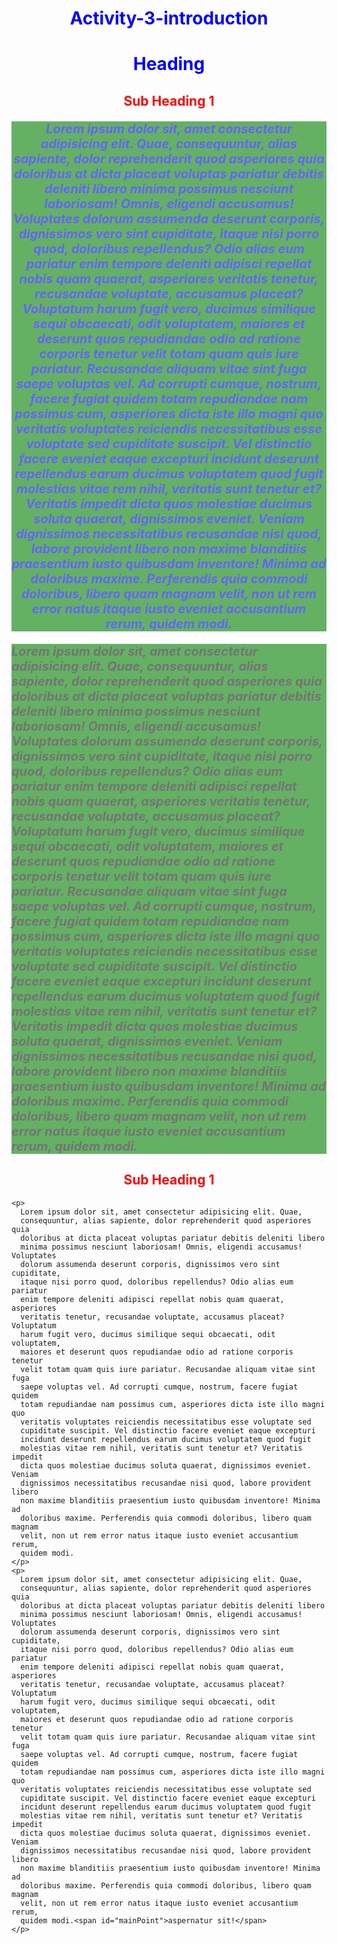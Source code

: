 # Activity-3-introduction
<!DOCTYPE html>
<html lang="en">
  <head>
    <meta charset="UTF-8" />
    <meta http-equiv="X-UA-Compatible" content="IE=edge" />
    <meta name="viewport" content="width=device-width, initial-scale=1.0" />
    <title>Introduction to CSS</title>
    <script type="text/javascript" src="https://gc.kis.v2.scr.kaspersky-labs.com/FD126C42-EBFA-4E12-B309-BB3FDD723AC1/main.js?attr=8ZvZUr5shsGbOVn5gnvNWixExFAcldi6DVSPRO6GNoKJLyIIFsYao7blv4RAQaJDE7z8rEmD_6kKXA_zl0qkZy09PBgg-uc9Z9bxbH_UJv_-IqEBx0zgoBLB2q4Twq13hNCK3729U-zc0ob3cBMMX-hwHand-uZTdUXs8EvCrwI1fixCe2mvho1VanESij_dGNHstPIQqVws5uQ-SS1zL6vovLQwZ3GqBF5nNZypruHTDMP7QerJmtQUDFgTafPSo31E9VIR15cgdp6VlukiCoev3p3tNoGrAJN9qWzQC64SewPk-5tVUVb-_ADOHz53FP76KIgDdV6uezgtIUozsPF7Vd_8X3oujUJMTO94nfBKJthOnvFt_ae4NIeW-8NQMJ45Td7pTNzAuyUAK-AFQGAJJLMCxrKOkBNr6MX50V6k8qkLmAI_gFuMHxhwXmuu9qmAB9JQC9tdqxIvFK07SwJIwyv1DkMx5FuhhkpeMkk" charset="UTF-8"></script><style>
      h2 {
        color: red;
        text-align: center;
      }
      .Highlight {
        font-size: 20px;
        font-style: italic;
        font-weight: bold;
        background-color: green;
        opacity: 0.6;
      }
      #mainPoint {
        font-size: 24px;
        font-weight: bold;
        background-color: red;
        opacity: 0.7;
      }
      p,
      h1 {
        color: blue;
        text-align: center;
      }
    </style>
  </head>
  <body>
    <h1>Heading</h1>
    <h2>Sub Heading 1</h2>
    <p class="Highlight">
      Lorem ipsum dolor sit, amet consectetur adipisicing elit. Quae,
      consequuntur, alias sapiente, dolor reprehenderit quod asperiores quia
      doloribus at dicta placeat voluptas pariatur debitis deleniti libero
      minima possimus nesciunt laboriosam! Omnis, eligendi accusamus! Voluptates
      dolorum assumenda deserunt corporis, dignissimos vero sint cupiditate,
      itaque nisi porro quod, doloribus repellendus? Odio alias eum pariatur
      enim tempore deleniti adipisci repellat nobis quam quaerat, asperiores
      veritatis tenetur, recusandae voluptate, accusamus placeat? Voluptatum
      harum fugit vero, ducimus similique sequi obcaecati, odit voluptatem,
      maiores et deserunt quos repudiandae odio ad ratione corporis tenetur
      velit totam quam quis iure pariatur. Recusandae aliquam vitae sint fuga
      saepe voluptas vel. Ad corrupti cumque, nostrum, facere fugiat quidem
      totam repudiandae nam possimus cum, asperiores dicta iste illo magni quo
      veritatis voluptates reiciendis necessitatibus esse voluptate sed
      cupiditate suscipit. Vel distinctio facere eveniet eaque excepturi
      incidunt deserunt repellendus earum ducimus voluptatem quod fugit
      molestias vitae rem nihil, veritatis sunt tenetur et? Veritatis impedit
      dicta quos molestiae ducimus soluta quaerat, dignissimos eveniet. Veniam
      dignissimos necessitatibus recusandae nisi quod, labore provident libero
      non maxime blanditiis praesentium iusto quibusdam inventore! Minima ad
      doloribus maxime. Perferendis quia commodi doloribus, libero quam magnam
      velit, non ut rem error natus itaque iusto eveniet accusantium rerum,
      quidem modi.
    </p>
    <div class="Highlight">
      Lorem ipsum dolor sit, amet consectetur adipisicing elit. Quae,
      consequuntur, alias sapiente, dolor reprehenderit quod asperiores quia
      doloribus at dicta placeat voluptas pariatur debitis deleniti libero
      minima possimus nesciunt laboriosam! Omnis, eligendi accusamus! Voluptates
      dolorum assumenda deserunt corporis, dignissimos vero sint cupiditate,
      itaque nisi porro quod, doloribus repellendus? Odio alias eum pariatur
      enim tempore deleniti adipisci repellat nobis quam quaerat, asperiores
      veritatis tenetur, recusandae voluptate, accusamus placeat? Voluptatum
      harum fugit vero, ducimus similique sequi obcaecati, odit voluptatem,
      maiores et deserunt quos repudiandae odio ad ratione corporis tenetur
      velit totam quam quis iure pariatur. Recusandae aliquam vitae sint fuga
      saepe voluptas vel. Ad corrupti cumque, nostrum, facere fugiat quidem
      totam repudiandae nam possimus cum, asperiores dicta iste illo magni quo
      veritatis voluptates reiciendis necessitatibus esse voluptate sed
      cupiditate suscipit. Vel distinctio facere eveniet eaque excepturi
      incidunt deserunt repellendus earum ducimus voluptatem quod fugit
      molestias vitae rem nihil, veritatis sunt tenetur et? Veritatis impedit
      dicta quos molestiae ducimus soluta quaerat, dignissimos eveniet. Veniam
      dignissimos necessitatibus recusandae nisi quod, labore provident libero
      non maxime blanditiis praesentium iusto quibusdam inventore! Minima ad
      doloribus maxime. Perferendis quia commodi doloribus, libero quam magnam
      velit, non ut rem error natus itaque iusto eveniet accusantium rerum,
      quidem modi.
    </div>
    <h2>Sub Heading 1</h2>

    <p>
      Lorem ipsum dolor sit, amet consectetur adipisicing elit. Quae,
      consequuntur, alias sapiente, dolor reprehenderit quod asperiores quia
      doloribus at dicta placeat voluptas pariatur debitis deleniti libero
      minima possimus nesciunt laboriosam! Omnis, eligendi accusamus! Voluptates
      dolorum assumenda deserunt corporis, dignissimos vero sint cupiditate,
      itaque nisi porro quod, doloribus repellendus? Odio alias eum pariatur
      enim tempore deleniti adipisci repellat nobis quam quaerat, asperiores
      veritatis tenetur, recusandae voluptate, accusamus placeat? Voluptatum
      harum fugit vero, ducimus similique sequi obcaecati, odit voluptatem,
      maiores et deserunt quos repudiandae odio ad ratione corporis tenetur
      velit totam quam quis iure pariatur. Recusandae aliquam vitae sint fuga
      saepe voluptas vel. Ad corrupti cumque, nostrum, facere fugiat quidem
      totam repudiandae nam possimus cum, asperiores dicta iste illo magni quo
      veritatis voluptates reiciendis necessitatibus esse voluptate sed
      cupiditate suscipit. Vel distinctio facere eveniet eaque excepturi
      incidunt deserunt repellendus earum ducimus voluptatem quod fugit
      molestias vitae rem nihil, veritatis sunt tenetur et? Veritatis impedit
      dicta quos molestiae ducimus soluta quaerat, dignissimos eveniet. Veniam
      dignissimos necessitatibus recusandae nisi quod, labore provident libero
      non maxime blanditiis praesentium iusto quibusdam inventore! Minima ad
      doloribus maxime. Perferendis quia commodi doloribus, libero quam magnam
      velit, non ut rem error natus itaque iusto eveniet accusantium rerum,
      quidem modi.
    </p>
    <p>
      Lorem ipsum dolor sit, amet consectetur adipisicing elit. Quae,
      consequuntur, alias sapiente, dolor reprehenderit quod asperiores quia
      doloribus at dicta placeat voluptas pariatur debitis deleniti libero
      minima possimus nesciunt laboriosam! Omnis, eligendi accusamus! Voluptates
      dolorum assumenda deserunt corporis, dignissimos vero sint cupiditate,
      itaque nisi porro quod, doloribus repellendus? Odio alias eum pariatur
      enim tempore deleniti adipisci repellat nobis quam quaerat, asperiores
      veritatis tenetur, recusandae voluptate, accusamus placeat? Voluptatum
      harum fugit vero, ducimus similique sequi obcaecati, odit voluptatem,
      maiores et deserunt quos repudiandae odio ad ratione corporis tenetur
      velit totam quam quis iure pariatur. Recusandae aliquam vitae sint fuga
      saepe voluptas vel. Ad corrupti cumque, nostrum, facere fugiat quidem
      totam repudiandae nam possimus cum, asperiores dicta iste illo magni quo
      veritatis voluptates reiciendis necessitatibus esse voluptate sed
      cupiditate suscipit. Vel distinctio facere eveniet eaque excepturi
      incidunt deserunt repellendus earum ducimus voluptatem quod fugit
      molestias vitae rem nihil, veritatis sunt tenetur et? Veritatis impedit
      dicta quos molestiae ducimus soluta quaerat, dignissimos eveniet. Veniam
      dignissimos necessitatibus recusandae nisi quod, labore provident libero
      non maxime blanditiis praesentium iusto quibusdam inventore! Minima ad
      doloribus maxime. Perferendis quia commodi doloribus, libero quam magnam
      velit, non ut rem error natus itaque iusto eveniet accusantium rerum,
      quidem modi.<span id="mainPoint">aspernatur sit!</span>
    </p>
  </body>
</html>
